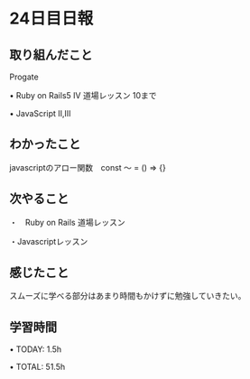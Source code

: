 # 24日目日報

## 取り組んだこと
Progate

• Ruby on Rails5 IV 道場レッスン 10まで

• JavaScript II,III

## わかったこと
javascriptのアロー関数　const 〜 = () => {}

## 次やること
・　Ruby on Rails 道場レッスン

・Javascriptレッスン

## 感じたこと
スムーズに学べる部分はあまり時間もかけずに勉強していきたい。

## 学習時間
• TODAY: 1.5h

• TOTAL: 51.5h
